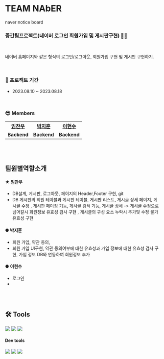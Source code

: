 # TEAM NAbER
naver notice board


### 중간팀프로젝트(네이버 로그인 회원가입 및 게시판구현) 👨‍💻

<br />

네이버 홈페이지와 같은 형식의 로그인/로그아웃, 회원가입 구현 및 게시판 구현하기.<br/>

<br/>

### 📆 프로젝트 기간

- 2023.08.10 ~ 2023.08.18

<br/>

### 😎 Members

<table>
   <tr>
    <td align="center"><b><a href="https://github.com/imchanu96">임찬우</a></b></td>
    <td align="center"><b><a href="https://github.com/noohij">박지훈</a></b></td>
    <td align="center"><b><a href="https://github.com/Dlgustn">이현수</a></b></td>
  </tr>
  <tr>
    
  </tr>
  <tr>
    <td align="center"><b>Backend</b></td>
    <td align="center"><b>Backend</b></td>
    <td align="center"><b>Backend</b></td>
  </tr>
</table>

<br/>
<br/>

## 팀원별역할소개

#### ★ 임찬우

- DB설계, 게시판, 로그아웃, 페이지의 Header,Footer 구현, git
- DB 게시판의 회원 테이블과 게시판 테이블, 게시판 리스트, 게시글 상세 페이지, 게시글 수정
  ,  게시판 페이징 기능, 게시글 검색 기능, 게시글 상세 -> 게시글 수정으로 넘어갈시 회원정보 유효성 검사 구현
  , 게시글의 구성 요소 누락시 추가및 수정 불가 유효성 구현

#### ● 박지훈

- 회원 가입, 약관 동의, 
- 회원 가입 UI구현, 약관 동의여부에 대한 유효성과 가입 정보에 대한 유효성 검사 구현, 가입 정보 DB와 연동하여 회원정보 추가
  
#### ● 이현수

- 로그인
- 


<br/>
<br/>

## 🛠 Tools

<p>
  <img src="https://img.shields.io/badge/javascript-F7DF1E?style=for-the-badge&logo=javascript&logoColor=black">
  <img src="https://img.shields.io/badge/html-E34F26?style=for-the-badge&logo=html5&logoColor=white">
  <img src="https://img.shields.io/badge/css-1572B6?style=for-the-badge&logo=css3&logoColor=white">
</p>

#### Dev tools

<p> 
  <img src="https://img.shields.io/badge/Visual%20Studio%20Code-0078d7.svg?style=for-the-badge&logo=visual-studio-code&logoColor=white">
  <img src="https://img.shields.io/badge/git-%23F05033.svg?style=for-the-badge&logo=git&logoColor=white">
  <img src="https://img.shields.io/badge/github-%23121011.svg?style=for-the-badge&logo=github&logoColor=white">
</p>

<br>
<br>

